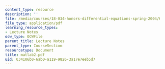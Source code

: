 ```yaml
---
content_type: resource
description: ''
file: /media/courses/18-034-honors-differential-equations-spring-2004/034106b06ab0a11998263a17e7eeb5d7_matlab2.pdf
file_type: application/pdf
learning_resource_types:
- Lecture Notes
ocw_type: OCWFile
parent_title: Lecture Notes
parent_type: CourseSection
resourcetype: Document
title: matlab2.pdf
uid: 034106b0-6ab0-a119-9826-3a17e7eeb5d7
---
```

